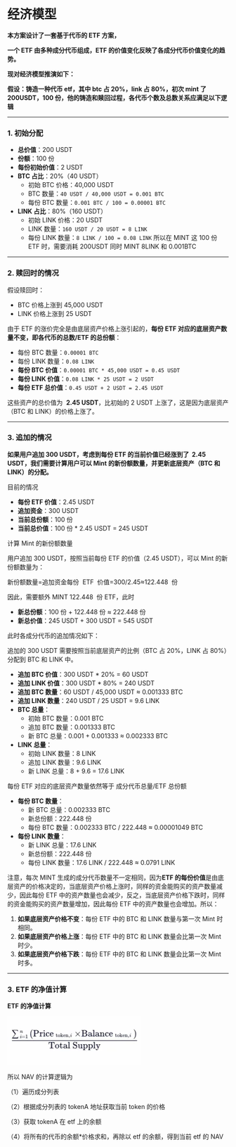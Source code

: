 # 经济模型

**本方案设计了一套基于代币的 ETF 方案，**

**一个 ETF 由多种成分代币组成，ETF 的价值变化反映了各成分代币价值变化的趋势。**

**现对经济模型推演如下：**

**假设：铸造一种代币 etf，其中 btc 占 20%，link 占 80%，初次 mint 了 200USDT，100 份，他的铸造和赎回过程，各代币个数及总数关系应满足以下逻辑**

---

### 1. 初始分配

- **总价值**：200 USDT
- **份额**：100 份
- **每份初始价值**：2 USDT
- **BTC 占比**：20%（40 USDT）
  - 初始 BTC 价格：40,000 USDT
  - BTC 数量：`40 USDT / 40,000 USDT = 0.001 BTC`
  - 每份 BTC 数量：`0.001 BTC / 100 = 0.00001 BTC`
- **LINK 占比**：80%（160 USDT）
  - 初始 LINK 价格：20 USDT
  - LINK 数量：`160 USDT / 20 USDT = 8 LINK`
  - 每份 LINK 数量：`8 LINK / 100 = 0.08 LINK`
  所以在 MINT 这 100 份 ETF 时，需要消耗 200USDT 同时 MINT 8LINK 和 0.001BTC

---

### 2. 赎回时的情况

假设赎回时：

- BTC 价格上涨到 45,000 USDT
- LINK 价格上涨到 25 USDT

由于 ETF 的涨价完全是由底层资产价格上涨引起的，**每份 ETF 对应的底层资产数量不变，即各代币的总数/ETF 的总份额**：

- 每份 BTC 数量：`0.00001 BTC`
- 每份 LINK 数量：`0.08 LINK`
- **每份 BTC 价值**：`0.00001 BTC * 45,000 USDT = 0.45 USDT`
- **每份 LINK 价值**：`0.08 LINK * 25 USDT = 2 USDT`
- **每份 ETF 总价值**：`0.45 USDT + 2 USDT = 2.45 USDT`

这些资产的总价值为  **2.45 USDT**，比初始的 2 USDT 上涨了，这是因为底层资产（BTC 和 LINK）的价格上涨了。

---

### 3. 追加的情况

**如果用户追加 300 USDT，考虑到每份 ETF 的当前价值已经涨到了  2.45 USDT，我们需要计算用户可以 Mint 的新份额数量，并更新底层资产（BTC 和 LINK）的分配。**

目前的情况

- **每份 ETF 价值**：2.45 USDT
- **追加资金**：300 USDT
- **当前总份额**：100 份
- **当前总价值**：100 份 \* 2.45 USDT = 245 USDT

计算 Mint 的新份额数量

用户追加 300 USDT，按照当前每份 ETF 的价值（2.45 USDT），可以 Mint 的新份额数量为：

新份额数量=追加资金每份  ETF  价值=300/2.45≈122.448  份

因此，需要额外 MINT 122.448  份 ETF，此时

- **新总份额**：100 份 + 122.448 份 ≈ 222.448 份
- **新总价值**：245 USDT + 300 USDT = 545 USDT

此时各成分代币的追加情况如下：

追加的 300 USDT 需要按照当前底层资产的比例（BTC 占 20%，LINK 占 80%）分配到 BTC 和 LINK 中。

- **追加 BTC 价值**：300 USDT \* 20% = 60 USDT
- **追加 LINK 价值**：300 USDT \* 80% = 240 USDT
- **追加 BTC 数量**：60 USDT / 45,000 USDT ≈ 0.001333 BTC
- **追加 LINK 数量**：240 USDT / 25 USDT = 9.6 LINK
- **BTC 总量**：
  - 初始 BTC 数量：0.001 BTC
  - 追加 BTC 数量：0.001333 BTC
  - 新 BTC 总量：0.001 + 0.001333 ≈ 0.002333 BTC
- **LINK 总量**：
  - 初始 LINK 数量：8 LINK
  - 追加 LINK 数量：9.6 LINK
  - 新 LINK 总量：8 + 9.6 = 17.6 LINK

每份 ETF 对应的底层资产数量依然等于 成分代币总量/ETF 总份额

- **每份 BTC 数量**：
  - 新 BTC 总量：0.002333 BTC
  - 新总份额：222.448 份
  - 每份 BTC 数量：0.002333 BTC / 222.448 ≈ 0.00001049 BTC
- **每份 LINK 数量**：
  - 新 LINK 总量：17.6 LINK
  - 新总份额：222.448 份
  - 每份 LINK 数量：17.6 LINK / 222.448 ≈ 0.0791 LINK

注意，每次 MINT 生成的成分代币数量不一定相同，因为**ETF 的每份价值**是由底层资产的价格决定的，当底层资产价格上涨时，同样的资金能购买的资产数量减少，因此每份 ETF 中的资产数量也会减少，反之，当底层资产价格下跌时，同样的资金能购买的资产数量增加，因此每份 ETF 中的资产数量也会增加。所以：

1. **如果底层资产价格不变**：每份 ETF 中的 BTC 和 LINK 数量与第一次 Mint 时相同。
2. **如果底层资产价格上涨**：每份 ETF 中的 BTC 和 LINK 数量会比第一次 Mint 时少。
3. **如果底层资产价格下跌**：每份 ETF 中的 BTC 和 LINK 数量会比第一次 Mint 时多。

---

### 3. ETF 的净值计算

**ETF 的净值计算**

![etf_nav_formula.png](./screenshot/etf_nav_formula.png)

所以 NAV 的计算逻辑为

（1）遍历成分列表

（2）根据成分列表的 tokenA 地址获取当前 token 的价格

（3）获取 tokenA 在 etf 上的余额

（4）将所有的代币的余额\*价格求和，再除以 etf 的余额，得到当前 etf 的 NAV
